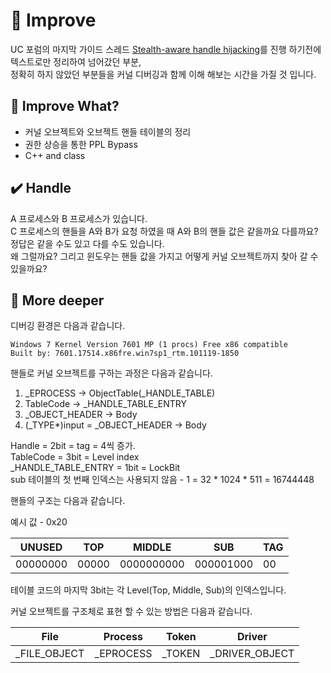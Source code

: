 # :speech_balloon: Improve

UC 포럼의 마지막 가이드 스레드 <a href="https://www.unknowncheats.me/forum/anti-cheat-bypass/261176-silentjack-ultimate-handle-hijacking-user-mode-multi-ac-bypass-eac-tested.html">Stealth-aware handle hijacking</a>를 진행 하기전에 텍스트로만 정리하여 넘어갔던 부분,<br>정확히 하지 않았던 부분들을 커널 디버깅과 함께 이해 해보는 시간을 가질 것 입니다.<br>

## :green_book: Improve What?
- 커널 오브젝트와 오브젝트 핸들 테이블의 정리
- 권한 상승을 통한 PPL Bypass
- C++ and class

## :heavy_check_mark: Handle

A 프로세스와 B 프로세스가 있습니다.<br>
C 프로세스의 핸들을 A와 B가 요청 하였을 때 A와 B의 핸들 값은 같을까요 다를까요?<br>
정답은 같을 수도 있고 다를 수도 있습니다.<br>
왜 그럴까요? 그리고 윈도우는 핸들 값을 가지고 어떻게 커널 오브젝트까지 찾아 갈 수 있을까요?<br>

## :pushpin: More deeper

디버깅 환경은 다음과 같습니다.
```
Windows 7 Kernel Version 7601 MP (1 procs) Free x86 compatible
Built by: 7601.17514.x86fre.win7sp1_rtm.101119-1850
```

핸들로 커널 오브젝트를 구하는 과정은 다음과 같습니다.
1. _EPROCESS → ObjectTable(_HANDLE_TABLE)
2. TableCode → _HANDLE_TABLE_ENTRY
3. _OBJECT_HEADER → Body
4. (_TYPE*)input = _OBJECT_HEADER → Body

Handle = 2bit = tag = 4씩 증가.<br>
TableCode = 3bit = Level index<br>
_HANDLE_TABLE_ENTRY = 1bit = LockBit<br>
sub 테이블의 첫 번째 인덱스는 사용되지 않음 - 1 = 32 * 1024 * 511 = 16744448<br>

핸들의 구조는 다음과 같습니다.

예시 값 - 0x20

| UNUSED | TOP | MIDDLE | SUB | TAG |
| ------ | --- | ------ | --- | --- |
| 00000000 | 00000 | 0000000000 | 000001000 | 00 |

테이블 코드의 마지막 3bit는 각 Level(Top, Middle, Sub)의 인덱스입니다.

커널 오브젝트를 구조체로 표현 할 수 있는 방법은 다음과 같습니다.

| File| Process | Token | Driver |
| --- | ------- | ----- | ------ |
|   _FILE_OBJECT   | _EPROCESS     | _TOKEN     | _DRIVER_OBJECT|
